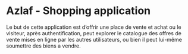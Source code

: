 # Azlaf - Shopping application
Le but de cette application est d’offrir une place de vente et achat ou le visiteur, après authentification, peut explorer le catalogue des offres de vente mises en ligne par les autres utilisateurs, ou bien il peut lui-même soumettre des biens a vendre.

